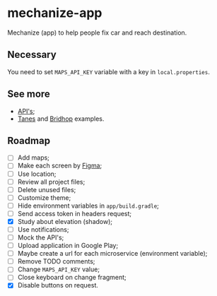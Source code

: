 # mechanize-app
Mechanize (app) to help people fix car and reach destination.

## Necessary
You need to set `MAPS_API_KEY` variable with a key in `local.properties`.

## See more
- [API's](https://github.com/tech-warriors-corporation/mechanize-api);
- [Tanes](https://github.com/hotequil/tanes) and [Bridhop](https://github.com/hotequil/bridhop) examples.

## Roadmap
- [ ] Add maps;
- [ ] Make each screen by [Figma](https://www.figma.com/proto/kl05E88sullmKzVTNxXItO/Mechanize?node-id=2-2&scaling=scale-down&page-id=0%3A1&starting-point-node-id=2%3A2);
- [ ] Use location;
- [ ] Review all project files;
- [ ] Delete unused files;
- [ ] Customize theme;
- [ ] Hide environment variables in `app/build.gradle`;
- [ ] Send access token in headers request;
- [X] Study about elevation (shadow);
- [ ] Use notifications;
- [ ] Mock the API's;
- [ ] Upload application in Google Play;
- [ ] Maybe create a url for each microservice (environment variable);
- [ ] Remove TODO comments;
- [ ] Change `MAPS_API_KEY` value;
- [ ] Close keyboard on change fragment;
- [X] Disable buttons on request.
